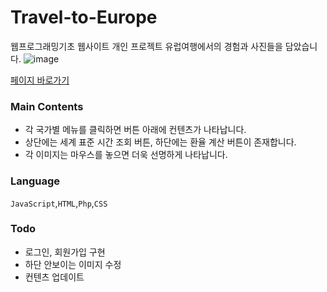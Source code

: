 # Travel-to-Europe

웹프로그래밍기초 웹사이트 개인 프로젝트
유럽여행에서의 경험과 사진들을 담았습니다.
![image](https://user-images.githubusercontent.com/60344240/110739790-33fdfd00-8275-11eb-9364-5efce3877b70.png)


[페이지 바로가기](http://mm.sookmyung.ac.kr/~it1814392/www_homepage/main.html)


### Main Contents
- 각 국가별 메뉴를 클릭하면 버튼 아래에 컨텐츠가 나타납니다.
- 상단에는 세계 표준 시간 조회 버튼, 하단에는 환율 계산 버튼이 존재합니다.
- 각 이미지는 마우스를 놓으면 더욱 선명하게 나타납니다. 

### Language
`JavaScript`,`HTML`,`Php`,`CSS`

### Todo
- 로그인, 회원가입 구현
- 하단 안보이는 이미지 수정
- 컨텐츠 업데이트

